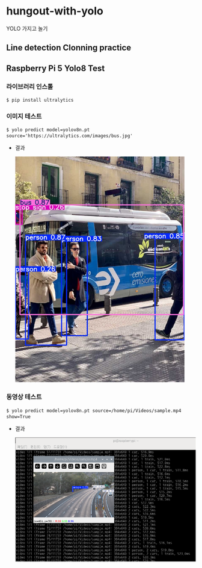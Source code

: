 # hungout-with-yolo
YOLO 가지고 놀기

## Line detection Clonning practice


## Raspberry Pi 5 Yolo8 Test
### 라이브러리 인스톨

```shell
$ pip install ultralytics
```

### 이미지 테스트
```shell
$ yolo predict model=yolov8n.pt source='https://ultralytics.com/images/bus.jpg'
```

- 결과
	
	<img src="https://raw.githubusercontent.com/hugoMGSung/hungout-with-yolo/main/images/yolo001.jpg" width="450">


### 동영상 테스트
```shell
$ yolo predict model=yolov8n.pt source=/home/pi/Videos/sample.mp4 show=True
```

- 결과

	<img src="https://raw.githubusercontent.com/hugoMGSung/hungout-with-yolo/main/images/yolo002.png" width="700">